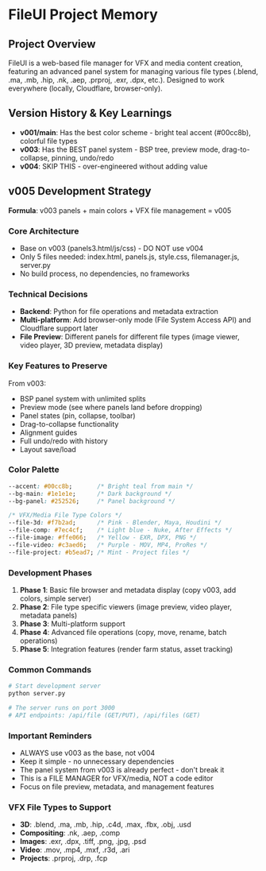 # FileUI Project Memory

## Project Overview
FileUI is a web-based file manager for VFX and media content creation, featuring an advanced panel system for managing various file types (.blend, .ma, .mb, .hip, .nk, .aep, .prproj, .exr, .dpx, etc.). Designed to work everywhere (locally, Cloudflare, browser-only).

## Version History & Key Learnings
- **v001/main**: Has the best color scheme - bright teal accent (#00cc8b), colorful file types
- **v003**: Has the BEST panel system - BSP tree, preview mode, drag-to-collapse, pinning, undo/redo
- **v004**: SKIP THIS - over-engineered without adding value

## v005 Development Strategy
**Formula**: v003 panels + main colors + VFX file management = v005

### Core Architecture
- Base on v003 (panels3.html/js/css) - DO NOT use v004
- Only 5 files needed: index.html, panels.js, style.css, filemanager.js, server.py
- No build process, no dependencies, no frameworks

### Technical Decisions
- **Backend**: Python for file operations and metadata extraction
- **Multi-platform**: Add browser-only mode (File System Access API) and Cloudflare support later
- **File Preview**: Different panels for different file types (image viewer, video player, 3D preview, metadata display)

### Key Features to Preserve
From v003:
- BSP panel system with unlimited splits
- Preview mode (see where panels land before dropping)
- Panel states (pin, collapse, toolbar)
- Drag-to-collapse functionality
- Alignment guides
- Full undo/redo with history
- Layout save/load

### Color Palette
```css
--accent: #00cc8b;       /* Bright teal from main */
--bg-main: #1e1e1e;      /* Dark background */
--bg-panel: #252526;     /* Panel background */

/* VFX/Media File Type Colors */
--file-3d: #f7b2ad;      /* Pink - Blender, Maya, Houdini */
--file-comp: #7ec4cf;    /* Light blue - Nuke, After Effects */
--file-image: #ffe066;   /* Yellow - EXR, DPX, PNG */
--file-video: #c3aed6;   /* Purple - MOV, MP4, ProRes */
--file-project: #b5ead7; /* Mint - Project files */
```

### Development Phases
1. **Phase 1**: Basic file browser and metadata display (copy v003, add colors, simple server)
2. **Phase 2**: File type specific viewers (image preview, video player, metadata panels)
3. **Phase 3**: Multi-platform support
4. **Phase 4**: Advanced file operations (copy, move, rename, batch operations)
5. **Phase 5**: Integration features (render farm status, asset tracking)

### Common Commands
```bash
# Start development server
python server.py

# The server runs on port 3000
# API endpoints: /api/file (GET/PUT), /api/files (GET)
```

### Important Reminders
- ALWAYS use v003 as the base, not v004
- Keep it simple - no unnecessary dependencies
- The panel system from v003 is already perfect - don't break it
- This is a FILE MANAGER for VFX/media, NOT a code editor
- Focus on file preview, metadata, and management features

### VFX File Types to Support
- **3D**: .blend, .ma, .mb, .hip, .c4d, .max, .fbx, .obj, .usd
- **Compositing**: .nk, .aep, .comp
- **Images**: .exr, .dpx, .tiff, .png, .jpg, .psd
- **Video**: .mov, .mp4, .mxf, .r3d, .ari
- **Projects**: .prproj, .drp, .fcp